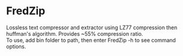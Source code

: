 # FredZip
Lossless text compressor and extractor using LZ77 compression then huffman's algorithm. Provides ~55% compression ratio.  
To use, add bin folder to path, then enter FredZip -h to see command options.
